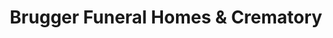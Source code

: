 ---
title: "Brugger Funeral Homes & Crematory"
url: /erie/brugger-funeral-homes-und-crematory/
shop: Bestattungen
---